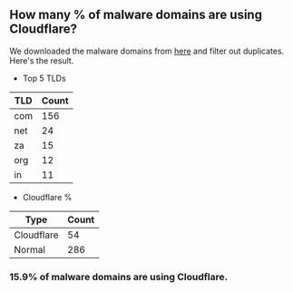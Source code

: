 ## How many % of malware domains are using Cloudflare?


We downloaded the malware domains from [here](https://urlhaus.abuse.ch) and filter out duplicates.
Here's the result.


[//]: # (start replacement)


- Top 5 TLDs

| TLD | Count |
| --- | --- |
| com | 156 |
| net | 24 |
| za | 15 |
| org | 12 |
| in | 11 |


- Cloudflare %

| Type | Count |
| --- | --- |
| Cloudflare | 54 |
| Normal | 286 |


### 15.9% of malware domains are using Cloudflare.